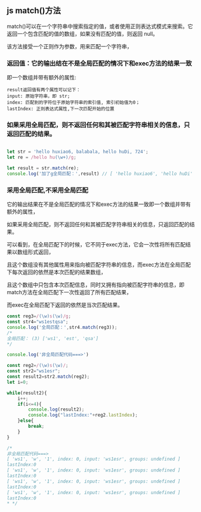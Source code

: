 ## js match()方法
match()可以在一个字符串中搜索指定的值，或者使用正则表达式模式来搜索。它返回一个包含匹配的值的数组，如果没有匹配的值，则返回 null。

该方法接受一个正则作为参数，用来匹配一个字符串，

### 返回值：它的输出结在不是全局匹配的情况下和exec方法的结果一致

即一个数组并带有额外的属性:
```
result返回值有两个属性可以记下：
input: 原始字符串，即 str;
index: 匹配到的字符位于原始字符串的索引值, 索引初始值为0；
lastIndex: 正则表达式属性,下一次匹配开始的位置
```

### 如果采用全局匹配，则不返回任何和其被匹配字符串相关的信息，只返回匹配的结果。
```javaScript

let str = 'hello huxiao6, balabala, hello huDi, 724';
let re = /hello hu(\w+)/g;

let result = str.match(re);
console.log('加了g全局匹配：',result) // [ 'hello huxiao6', 'hello huDi' ]
```

### 采用全局匹配,不采用全局匹配
它的输出结果在不是全局匹配的情况下和exec方法的结果一致即一个数组并带有额外的属性，

如果采用全局匹配，则不返回任何和其被匹配字符串相关的信息，只返回匹配的结果。

可以看到，在全局匹配下的时候，它不同于exec方法，它会一次性将所有匹配结果以数组形式返回，

且这个数组没有其他属性用来指向被匹配字符串的信息，而exec方法在全局匹配下每次返回的依然是本次匹配的结果数组，

且这个数组中只包含本次匹配信息，同时又拥有指向被匹配字符串的信息，即match方法在全局匹配下一次性返回了所有匹配结果，

而exec在全局匹配下返回的依然是当次匹配结果。
```javaScript
const reg3=/(\w)s(\w)/g;
const str4="ws1estqsa";
console.log('全局匹配：',str4.match(reg3));
/*
全局匹配： (3) ['ws1', 'est', 'qsa']
*/

console.log('非全局匹配代码===>')

const reg2=/(\w)s(\w)/;
const str2="ws1esr";
const result2=str2.match(reg2);
let i=0;

while(result2){
    i++;
    if(i<=4){
        console.log(result2);
        console.log("lastIndex:"+reg2.lastIndex);
    }else{
        break;
    }
}

/*
非全局匹配代码===>
[ 'ws1', 'w', '1', index: 0, input: 'ws1esr', groups: undefined ]
lastIndex:0
[ 'ws1', 'w', '1', index: 0, input: 'ws1esr', groups: undefined ]
lastIndex:0
[ 'ws1', 'w', '1', index: 0, input: 'ws1esr', groups: undefined ]
lastIndex:0
[ 'ws1', 'w', '1', index: 0, input: 'ws1esr', groups: undefined ]
lastIndex:0
* */
```
